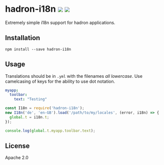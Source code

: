 # hadron-i18n [![][travis_img]][travis_url] [![][npm_img]][npm_url]

Extremely simple i18n support for hadron applications.

## Installation

```
npm install --save hadron-i18n
```

## Usage

Translations should be in `.yml` with the filenames *all lowercase*. Use
camelcasing of keys for the ability to use dot notation.

```yml
myapp:
  toolbar:
    text: "Testing"
```

```javascript
const I18n = require('hadron-i18n');
new I18n('de', 'en-GB').load('/path/to/my/locales', (error, i18n) => {
  global.t = i18n.t;
});

console.log(global.t.myapp.toolbar.text);
```


## License

Apache 2.0

[travis_img]: https://img.shields.io/travis/mongodb-js/hadron-i18n.svg?style=flat-square
[travis_url]: https://travis-ci.org/mongodb-js/hadron-i18n
[npm_img]: https://img.shields.io/npm/v/hadron-i18n.svg?style=flat-square
[npm_url]: https://www.npmjs.org/package/hadron-i18n
